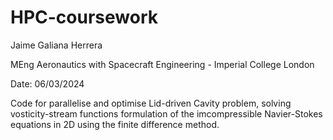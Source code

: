 # HPC-coursework
Jaime Galiana Herrera

MEng Aeronautics with Spacecraft Engineering - Imperial College London

Date: 06/03/2024

Code for parallelise and optimise Lid-driven Cavity problem, solving vosticity-stream functions formulation of the imcompressible Navier-Stokes equations in 2D using the finite difference method.
